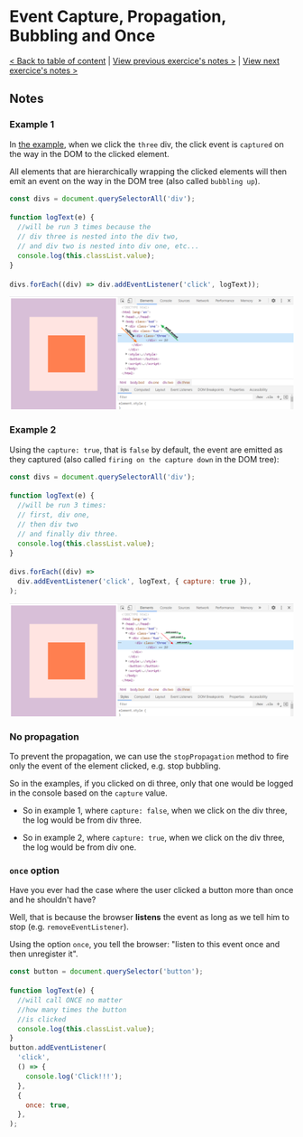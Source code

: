 # Event Capture, Propagation, Bubbling and Once

[< Back to table of content](../../README.md) |
[View previous exercice's notes >](../24-Sticky.Nav/Notes.md) |
[View next exercice's notes >](../26-Stripe.Follow.Along.Nav/Notes.md)

## Notes

### Example 1

In [the example](../../exercices/25-Event.Capture,.Propagation,.Bubbling.and.Once/index-FINISHED.html), when we click the `three` div, the click event is `captured` on the way in the DOM to the clicked element.

All elements that are hierarchically wrapping the clicked elements will then emit an event on the way in the DOM tree (also called `bubbling up`).

```js
const divs = document.querySelectorAll('div');

function logText(e) {
  //will be run 3 times because the
  // div three is nested into the div two,
  // and div two is nested into div one, etc...
  console.log(this.classList.value);
}

divs.forEach((div) => div.addEventListener('click', logText));
```

![capture.then.emit.png](capture.then.emit.png)

### Example 2

Using the `capture: true`, that is `false` by default, the event are emitted as they captured (also called `firing on the capture down` in the DOM tree):

```js
const divs = document.querySelectorAll('div');

function logText(e) {
  //will be run 3 times:
  // first, div one,
  // then div two
  // and finally div three.
  console.log(this.classList.value);
}

divs.forEach((div) =>
  div.addEventListener('click', logText, { capture: true }),
);
```

![capture.and.emit.as.we.go.png](capture.and.emit.as.we.go.png)

### No propagation

To prevent the propagation, we can use the `stopPropagation` method to fire only the event of the element clicked, e.g. stop bubbling.

So in the examples, if you clicked on di three, only that one would be logged in the console based on the `capture` value.

- So in example 1, where `capture: false`, when we click on the div three, the log would be from div three.

- So in example 2, where `capture: true`, when we click on the div three, the log would be from div one.

### `once` option

Have you ever had the case where the user clicked a button more than once and he shouldn't have?

Well, that is because the browser **listens** the event as long as we tell him to stop (e.g. `removeEventListener`).

Using the option `once`, you tell the browser: "listen to this event once and then unregister it".

```js
const button = document.querySelector('button');

function logText(e) {
  //will call ONCE no matter
  //how many times the button
  //is clicked
  console.log(this.classList.value);
}
button.addEventListener(
  'click',
  () => {
    console.log('Click!!!');
  },
  {
    once: true,
  },
);
```
